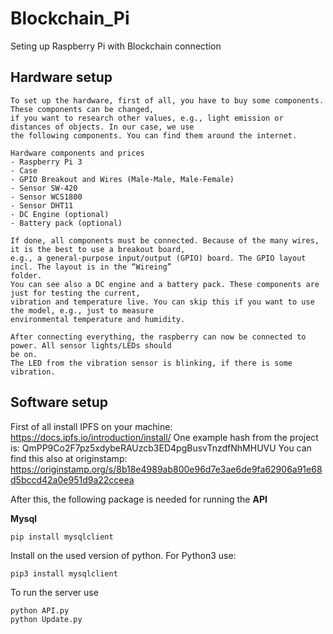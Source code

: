 # Blockchain_Pi

Seting up Raspberry Pi with Blockchain connection

## Hardware setup
```
To set up the hardware, first of all, you have to buy some components. These components can be changed, 
if you want to research other values, e.g., light emission or distances of objects. In our case, we use 
the following components. You can find them around the internet. 

Hardware components and prices
- Raspberry Pi 3
- Case
- GPIO Breakout and Wires (Male-Male, Male-Female)
- Sensor SW-420
- Sensor WCS1800
- Sensor DHT11
- DC Engine (optional)
- Battery pack (optional)

If done, all components must be connected. Because of the many wires, it is the best to use a breakout board, 
e.g., a general-purpose input/output (GPIO) board. The GPIO layout incl. The layout is in the “Wireing” 
folder. 
You can see also a DC engine and a battery pack. These components are just for testing the current, 
vibration and temperature live. You can skip this if you want to use the model, e.g., just to measure 
environmental temperature and humidity.

After connecting everything, the raspberry can now be connected to power. All sensor lights/LEDs should 
be on. 
The LED from the vibration sensor is blinking, if there is some vibration.
```

## Software setup
First of all install IPFS on your machine: https://docs.ipfs.io/introduction/install/ 
One example hash from the project is: QmPP9Co2F7pz5xdybeRAUzcb3ED4pgBusvTnzdfNhMHUVU
You can find this also at originstamp: https://originstamp.org/s/8b18e4989ab800e96d7e3ae6de9fa62906a91e68d5bccd42a0e951d9a22cceea

After this, the following package is needed for running the **API**

**Mysql**

```
pip install mysqlclient

```

Install on the used version of python. For Python3
use:
```text
pip3 install mysqlclient
```

To run the server use

```
python API.py
python Update.py
```


